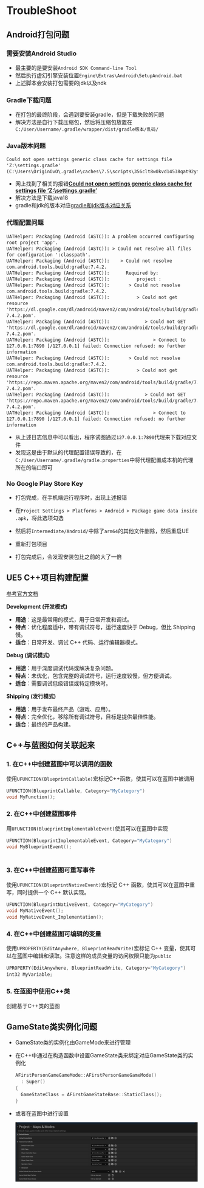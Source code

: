 # TroubleShoot

## Android打包问题

### 需要安装Android Studio

- 最主要的是要安装`Android SDK Command-line Tool`
- 然后执行虚幻引擎安装位置`Engine\Extras\Android\SetupAndroid.bat`
- 上述脚本会安装打包需要的jdk以及ndk

### Gradle下载问题

- 在打包的最终阶段，会遇到要安装gradle，但是下载失败的问题
- 解决方法是自行下载压缩包，然后将压缩包放置在`C:/User/Username/.gradle/wrapper/dist/gradle版本/乱码/`

### Java版本问题

```
Could not open settings generic class cache for settings file 'Z:\settings.gradle' (C:\Users\OriginOvO\.gradle\caches\7.5\scripts\356clt8w0kvd14538qat92yfl).
```

- 网上找到了相关的报错[**Could not open settings generic class cache for settings file ‘Z:\settings.gradle’**](https://forums.unrealengine.com/t/could-not-open-settings-generic-class-cache-for-settings-file-z-settings-gradle/1603860)
- 解决方法是下载java18
- gradle和jdk的版本对应[gradle和jdk版本对应关系](https://www.cnblogs.com/zhangzaizz/p/18120393)

### 代理配置问题

```
UATHelper: Packaging (Android (ASTC)): A problem occurred configuring root project 'app'.
UATHelper: Packaging (Android (ASTC)): > Could not resolve all files for configuration ':classpath'.
UATHelper: Packaging (Android (ASTC)):    > Could not resolve com.android.tools.build:gradle:7.4.2.
UATHelper: Packaging (Android (ASTC)):      Required by:
UATHelper: Packaging (Android (ASTC)):          project :
UATHelper: Packaging (Android (ASTC)):       > Could not resolve com.android.tools.build:gradle:7.4.2.
UATHelper: Packaging (Android (ASTC)):          > Could not get resource 'https://dl.google.com/dl/android/maven2/com/android/tools/build/gradle/7.4.2/gradle-7.4.2.pom'.
UATHelper: Packaging (Android (ASTC)):             > Could not GET 'https://dl.google.com/dl/android/maven2/com/android/tools/build/gradle/7.4.2/gradle-7.4.2.pom'.
UATHelper: Packaging (Android (ASTC)):                > Connect to 127.0.0.1:7890 [/127.0.0.1] failed: Connection refused: no further information
UATHelper: Packaging (Android (ASTC)):       > Could not resolve com.android.tools.build:gradle:7.4.2.
UATHelper: Packaging (Android (ASTC)):          > Could not get resource 'https://repo.maven.apache.org/maven2/com/android/tools/build/gradle/7.4.2/gradle-7.4.2.pom'.
UATHelper: Packaging (Android (ASTC)):             > Could not GET 'https://repo.maven.apache.org/maven2/com/android/tools/build/gradle/7.4.2/gradle-7.4.2.pom'.
UATHelper: Packaging (Android (ASTC)):                > Connect to 127.0.0.1:7890 [/127.0.0.1] failed: Connection refused: no further information
```

- 从上述日志信息中可以看出，程序试图通过`127.0.0.1:7890`代理来下载对应文件
- 发现这是由于默认的代理配置错误导致的，在`C:/User/Username/.gradle/gradle.properties`中将代理配置成本机的代理所在的端口即可

### No Google Play Store Key

- 打包完成，在手机端运行程序时，出现上述报错
- 在`Project Settings > Platforms > Android > Package game data inside .apk`，将此选项勾选
- 然后将`Intermediate/Android/`中除了`arm64`的其他文件删除，然后重启UE
- 重新打包项目

- 打包完成后，会发现安装包比之前的大了一倍


## UE5 C++项目构建配置

[参考官方文档](https://dev.epicgames.com/documentation/zh-cn/unreal-engine/compiling-game-projects-in-unreal-engine-using-cplusplus)

**Development (开发模式)**

- **用途**：这是最常用的模式，用于日常开发和调试。
- **特点**：优化程度适中，带有调试符号，运行速度快于 Debug，但比 Shipping 慢。
- **适合**：日常开发、调试 C++ 代码、运行编辑器模式。

**Debug (调试模式)**

- **用途**：用于深度调试代码或解决复杂问题。
- **特点**：未优化，包含完整的调试符号，运行速度较慢，但方便调试。
- **适合**：需要调试低级错误或特定模块时。

**Shipping (发行模式)**

- **用途**：用于发布最终产品（游戏、应用）。
- **特点**：完全优化，移除所有调试符号，目标是提供最佳性能。
- **适合**：最终的产品构建。

## C++与蓝图如何关联起来

### 1. 在C++中创建蓝图中可以调用的函数

使用`UFUNCTION(BlueprintCallable)`宏标记C++函数，使其可以在蓝图中被调用

```c++
UFUNCTION(BlueprintCallable, Category="MyCategory")
void MyFunction();
```

### 2. 在C++中创建蓝图事件

用`UFUNCTION(BlueprintImplementableEvent)`使其可以在蓝图中实现

```c++
UFUNCTION(BlueprintImplementableEvent, Category="MyCategory")
void MyBlueprintEvent();
  
```

### 3. 在C++中创建蓝图可重写事件

使用`UFUNCTION(BlueprintNativeEvent)`宏标记 C++ 函数，使其可以在蓝图中重写，同时提供一个 C++ 默认实现。

```c++
UFUNCTION(BlueprintNativeEvent, Category="MyCategory")
void MyNativeEvent();
void MyNativeEvent_Implementation();
```

### 4. 在C++中创建蓝图可编辑的变量

使用`UPROPERTY(EditAnywhere, BlueprintReadWrite)`宏标记 C++ 变量，使其可以在蓝图中编辑和读取。注意这样的成员变量的访问权限只能为`public`

```c++
UPROPERTY(EditAnywhere, BlueprintReadWrite, Category="MyCategory")
int32 MyVariable;
```

### 5. 在蓝图中使用C++类

创建基于C++类的蓝图

## GameState类实例化问题

- GameState类的实例化由GameMode来进行管理

- 在C++中通过在构造函数中设置GameState类来绑定对应GameState类的实例化

  ```c++
  AFirstPersonGameGameMode::AFirstPersonGameGameMode()
  	: Super()
  {
  	GameStateClass = AFirstGameStateBase::StaticClass();
  }
  ```

- 或者在蓝图中进行设置

  <img src="../Images/Assignment2/SetGameStateForGameMode.png">